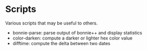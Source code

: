 # Scripts
Various scripts that may be useful to others.

 * bonnie-parse: parse output of bonnie++ and display statistics
 * color-darken: compute a darker or lighter hex color value
 * difftime: compute the delta between two dates
